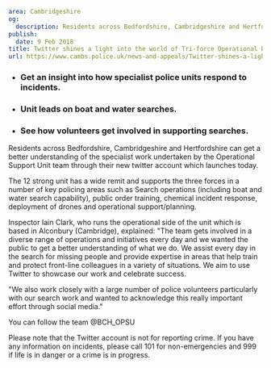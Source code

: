 ```yaml
area: Cambridgeshire
og:
  description: Residents across Bedfordshire, Cambridgeshire and Hertfordshire can get a better understanding of...
publish:
  date: 9 Feb 2018
title: Twitter shines a light into the world of Tri-force Operational Policing Support
url: https://www.cambs.police.uk/news-and-appeals/Twitter-shines-a-light-into-the-world-of-Tri-force-Operational-Policing-Support-ALL
```

* ### Get an insight into how specialist police units respond to incidents.

 * ### Unit leads on boat and water searches.

 * ### See how volunteers get involved in supporting searches.

Residents across Bedfordshire, Cambridgeshire and Hertfordshire can get a better understanding of the specialist work undertaken by the Operational Support Unit team through their new twitter account which launches today.

The 12 strong unit has a wide remit and supports the three forces in a number of key policing areas such as Search operations (including boat and water search capability), public order training, chemical incident response, deployment of drones and operational support/planning.

Inspector Iain Clark, who runs the operational side of the unit which is based in Alconbury (Cambridge), explained: "The team gets involved in a diverse range of operations and initiatives every day and we wanted the public to get a better understanding of what we do. We assist every day in the search for missing people and provide expertise in areas that help train and protect front-line colleagues in a variety of situations. We aim to use Twitter to showcase our work and celebrate success.

"We also work closely with a large number of police volunteers particularly with our search work and wanted to acknowledge this really important effort through social media."

You can follow the team @BCH_OPSU

Please note that the Twitter account is not for reporting crime. If you have any information on incidents, please call 101 for non-emergencies and 999 if life is in danger or a crime is in progress.
